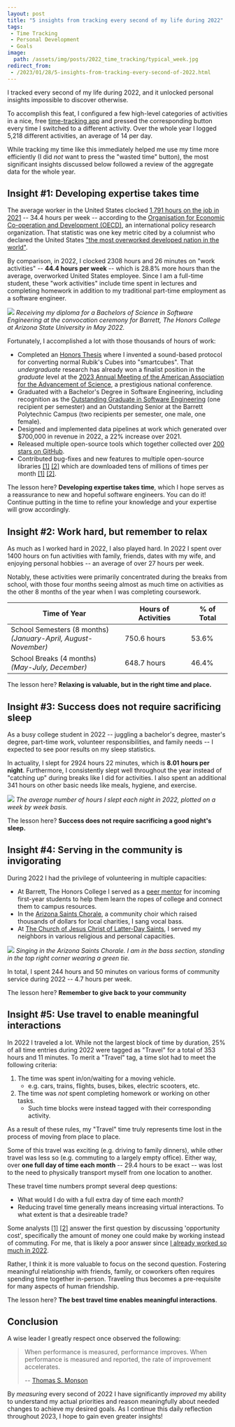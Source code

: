 ```yaml
---
layout: post
title: "5 insights from tracking every second of my life during 2022"
tags:
 - Time Tracking
 - Personal Development
 - Goals
image:
  path: /assets/img/posts/2022_time_tracking/typical_week.jpg
redirect_from:
 - /2023/01/28/5-insights-from-tracking-every-second-of-2022.html
---
```


I tracked every second of my life during 2022, and it unlocked personal insights
impossible to discover otherwise.

To accomplish this feat, I configured a few high-level categories of activities
in a nice, free [time-tracking
app](https://play.google.com/store/apps/details?id=com.razeeman.util.simpletimetracker)
and pressed the corresponding button every time I switched to a different
activity. Over the whole year I logged 5,218 different activities, an average of
14 per day.

While tracking my time like this immediately helped me use my time more
efficiently (I did *not* want to press the "wasted time" button), the most
significant insights discussed below followed a review of the aggregate data for
the whole year.

## Insight #1: Developing expertise takes time

The average worker in the United States clocked [1,791 hours on the job in
2021](https://stats.oecd.org/index.aspx?DataSetCode=ANHRS) -- 34.4 hours per
week -- according to the [Organisation for Economic Co-operation and Development
(OECD)](https://stats.oecd.org/index.aspx?DataSetCode=ANHRS), an international
policy research organization. That statistic was one key metric cited by a
columnist who declared the United States ["the most overworked developed nation
in the
world"](https://20somethingfinance.com/american-hours-worked-productivity-vacation).

By comparison, in 2022, I clocked 2308 hours and 26 minutes on "work activities"
-- **44.4 hours per week** -- which is 28.8% more hours than the average,
overworked United States employee. Since I am a full-time student, these "work
activities" include time spent in lectures and completing homework in addition
to my traditional part-time employment as a software engineer.

![](/assets/img/posts/2022_time_tracking/barrett_graduation.jpg)
_Receiving my diploma for a Bachelors of Science in Software Engineering at the convocation ceremony for Barrett, The Honors College at Arizona State University in May 2022._

Fortunately, I accomplished a lot with those thousands of hours of work:
 - Completed an [Honors Thesis](https://github.com/thehale/DIY-Smartcube) where
   I invented a sound-based protocol for converting normal Rubik's Cubes into
   "smartcubes". That *undergraduate* research has already won a finalist
   position in the *graduate* level at the [2023 Annual Meeting of the American
   Association for the Advancement of Science](https://meetings.aaas.org/), a
   prestigious national conference.
 - Graduated with a Bachelor's Degree in Software Engineering, including
   recognition as the [Outstanding Graduate in Software
   Engineering](https://fullcircle.asu.edu/graduate/joseph-hale/) (one recipient
   per semester) and an Outstanding Senior at the Barrett Polytechnic Campus
   (two recipients per semester, one male, one female).
 - Designed and implemented data pipelines at work which generated over $700,000
   in revenue in 2022, a 22% increase over 2021.
 - Released multiple open-source tools which together collected over [200 stars
   on GitHub](https://github.com/thehale).
 - Contributed bug-fixes and new features to multiple open-source libraries
   [[1]](https://github.com/gitpython-developers/GitPython/commits?author=thehale)
   [[2]](https://github.com/deanmalmgren/textract/commits?author=thehale) which
   are downloaded tens of millions of times per month
   [[1]](https://pypistats.org/packages/gitpython)
   [[2]](https://pypistats.org/packages/textract).


The lesson here? **Developing expertise takes time**, which I hope serves as a
reassurance to new and hopeful software engineers. You can do it! Continue
putting in the time to refine your knowledge and your expertise will grow
accordingly.


## Insight #2: Work hard, but remember to relax

As much as I worked hard in 2022, I also played hard. In 2022 I spent over 1400
hours on fun activities with family, friends, dates with my wife, and enjoying
personal hobbies -- an average of over 27 hours per week.

Notably, these activities were primarily concentrated during the breaks from
school, with those four months seeing almost as much time on activities as the
other 8 months of the year when I was completing coursework.

| Time of Year                                                        | Hours of Activities | % of Total |
| ------------------------------------------------------------------- | ------------------- | ---------- |
| School Semesters (8 months) <br> *(January-April, August-November)* | 750.6 hours         | 53.6%      |
| School Breaks (4 months) <br> *(May-July, December)*                | 648.7 hours         | 46.4%      |

The lesson here? **Relaxing is valuable, but in the right time and place.**


## Insight #3: Success does not require sacrificing sleep

As a busy college student in 2022 -- juggling a bachelor's degree, master's
degree, part-time work, volunteer responsibilities, and family needs -- I
expected to see poor results on my sleep statistics.

In actuality, I slept for 2924 hours 22 minutes, which is **8.01 hours per
night**. Furthermore, I consistently slept well throughout the year instead of
"catching up" during breaks like I did for activities. I also spent an
additional 341 hours on other basic needs like meals, hygiene, and exercise.

![](/assets/img/posts/2022_time_tracking/sleep_trends.png)
_The average number of hours I slept each night in 2022, plotted on a week by week basis._

The lesson here? **Success does not require sacrificing a good night's sleep.**


## Insight #4: Serving in the community is invigorating

During 2022 I had the privilege of volunteering in multiple capacities:
 - At Barrett, The Honors College I served as a [peer
   mentor](https://asu.campuslabs.com/engage/organization/barrett-poly-mentors)
   for incoming first-year students to help them learn the ropes of college and
   connect them to campus resources.
 - In the [Arizona Saints
   Chorale](https://www.facebook.com/profile.php?id=100069341468507), a
   community choir which raised thousands of dollars for local charities, I sang
   vocal bass.
 - At [The Church of Jesus Christ of Latter-Day
   Saints](https://www.churchofjesuschrist.org/?lang=eng), I served my neighbors
   in various religious and personal capacities.

![](/assets/img/posts/2022_time_tracking/arizona_saints_chorale.jpg)
_Singing in the Arizona Saints Chorale. I am in the bass section, standing in the top right corner wearing a green tie._

In total, I spent 244 hours and 50 minutes on various forms of community service
during 2022 -- 4.7 hours per week.

The lesson here? **Remember to give back to your community**

## Insight #5: Use travel to enable meaningful interactions

In 2022 I traveled a lot. While not the largest block of time by duration, 25%
of all time entries during 2022 were tagged as "Travel" for a total of 353 hours
and 11 minutes. To merit a "Travel" tag, a time slot had to meet the following
criteria:
 1. The time was spent in/on/waiting for a moving vehicle.
    - e.g. cars, trains, flights, buses, bikes, electric scooters, etc.
 2. The time was *not* spent completing homework or working on other tasks.
    - Such time blocks were instead tagged with their corresponding activity.

As a result of these rules, my "Travel" time truly represents time lost in the
process of moving from place to place.

Some of this travel was exciting (e.g. driving to family dinners), while other
travel was less so (e.g. commuting to a largely empty office). Either way, over
**one full day of time each month** -- 29.4 hours to be exact -- was lost to the
need to physically transport myself from one location to another.

These travel time numbers prompt several deep questions:
 - What would I do with a full extra day of time each month?
 - Reducing travel time generally means increasing virtual interactions. To what
   extent is that a desireable trade?

Some analysts [[1]](https://www.lendingtree.com/auto/cost-of-commuting/)
[[2]](https://listwithclever.com/research/best-and-worst-cities-for-commmuters-2022/#:~:text=2x%3A%20how%20much%20potential%20income%20is%20lost%20to%20time%20spent%20commuting%20to%20work%20(opportunity%20cost)%3F)
answer the first question by discussing 'opportunity cost', specifically the
amount of money one could make by working instead of commuting. For me, that is
likely a poor answer since [I already worked so much in
2022](#insight-1-developing-expertise-takes-time). 

Rather, I think it is more valuable to focus on the second question. Fostering
meaningful relationship with friends, family, or coworkers often requires
spending time together in-person. Traveling thus becomes a pre-requisite for
many aspects of human friendship. 

The lesson here? **The best travel time enables meaningful interactions**.

## Conclusion

A wise leader I greatly respect once observed the following:

> When performance is measured, performance improves. When performance is
> measured and reported, the rate of improvement accelerates.
>
> -- [Thomas S.
> Monson](https://www.churchofjesuschrist.org/study/manual/preach-my-gospel-a-guide-to-missionary-service/how-do-i-use-time-wisely?lang=eng#aside2)

By *measuring* every second of 2022 I have significantly *improved* my ability
to understand my actual priorities and reason meaningfully about needed changes
to achieve my desired goals. As I continue this daily reflection throughout
2023, I hope to gain even greater insights!
